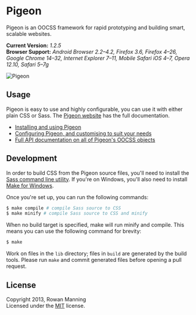 
Pigeon
======

Pigeon is an OOCSS framework for rapid prototyping and building smart, scalable websites.

**Current Version:** *1.2.5*  
**Browser Support:** *Android Browser 2.2–4.2, Firefox 3.6, Firefox 4–26, Google Chrome 14–32, Internet Explorer 7–11, Mobile Safari iOS 4–7, Opera 12.10, Safari 5–7g*

![Pigeon][logo]


Usage
-----

Pigeon is easy to use and highly configurable, you can use it with either plain CSS or Sass. The [Pigeon website][pigeon] has the full documentation.

* [Installing and using Pigeon][pigeon-install]
* [Configuring Pigeon, and customising to suit your needs][pigeon-config]
* [Full API documentation on all of Pigeon's OOCSS objects][pigeon-objects]


Development
-----------

In order to build CSS from the Pigeon source files, you'll need to install the [Sass command line utility][sass]. If you're on Windows, you'll also need to install [Make for Windows][make].

Once you're set up, you can run the following commands:

```sh
$ make compile # compile Sass source to CSS
$ make minify # compile Sass source to CSS and minify
```

When no build target is specified, make will run minify and compile. This means you can use the following command for brevity:

```sh
$ make
```

Work on files in the `lib` directory; files in `build` are generated by the build tools. Please run `make` and commit generated files before opening a pull request.


License
-------

Copyright 2013, Rowan Manning  
Licensed under the [MIT][mit] license.



[logo]: http://pigeoncss.com/media/logo.png
[make]: http://gnuwin32.sourceforge.net/packages/make.htm
[mit]: http://opensource.org/licenses/mit-license.php
[pigeon]: http://pigeoncss.com/
[pigeon-install]: http://pigeoncss.com/docs/install/
[pigeon-config]: http://pigeoncss.com/docs/config/
[pigeon-objects]: http://pigeoncss.com/docs/objects/
[sass]: http://sass-lang.com/download.html

